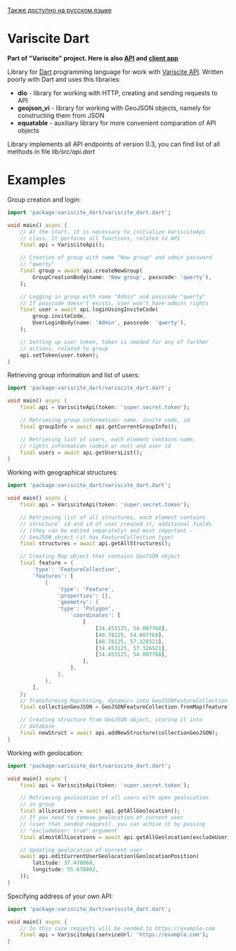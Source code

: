 [Также доступно на русском языке](README_RU.md)

# Variscite Dart

**Part of "Variscite" project. Here is also [API](https://github.com/uSlashVlad/variscite_api) and [client app](https://github.com/uSlashVlad/variscite_mobile)**

Library for [Dart](https://dart.dev) programming language for work with [Variscite API](https://github.com/uSlashVlad/variscite_api). Written poorly with Dart and uses this libraries:

- **dio** - library for working with HTTP, creating and sending requests to API
- **geojson_vi** - library for working with GeoJSON objects, namely for constructing them from JSON
- **equatable** - auxiliary library for more convenient comparation of API objects

Library implements all API endpoints of version 0.3, you can find list of all methods in file _lib/src/api.dart_

# Examples

Group creation and login:

```dart
import 'package:variscite_dart/variscite_dart.dart';

void main() async {
    // At the start, it is necessary to initialize VarisciteApi
    // class. It performs all functions, related to API
    final api = VarisciteApi();

    // Creation of group with name "New group" and admin password
    // "qwerty"
    final group = await api.createNewGroup(
        GroupCreationBody(name: 'New group', passcode: 'qwerty'),
    );

    // Logging in group with name "Admin" and passcode "qwerty"
    // If passcode doesn't exists, user won't have admins rights
    final user = await api.loginUsingInviteCode(
        group.inviteCode,
        UserLoginBody(name: 'Admin', passcode: 'qwerty'),
    );

    // Setting up user token, token is needed for any of farther
    // actions, related to group
    api.setToken(user.token);
}
```

Retrieving group information and list of users:

```dart
import 'package:variscite_dart/variscite_dart.dart';

void main() async {
    final api = VarisciteApi(token: 'super.secret.token');

    // Retrieving group information: name, invite code, id
    final groupInfo = await api.getCurrentGroupInfo();

    // Retrieving list of users, each element contains name,
    // rights information (admin or not) and user id
    final users = await api.getUsersList();
}
```

Working with geographical structures:

```dart
import 'package:variscite_dart/variscite_dart.dart';

void main() async {
    final api = VarisciteApi(token: 'super.secret.token');

    // Retrieving list of all structures, each element contains
    // structure' id and id of user created it, additional fields
    // (they can be edited separately) and most important -
    // GeoJSON object (it has FeatureCollection type)
    final structures = await api.getAllStructures();

    // Creating Map object that contains GeoJSON object
    final feature = {
        'type': 'FeatureCollection',
        'features': [
            {
                'type': 'Feature',
                'properties': {},
                'geometry': {
                'type': 'Polygon',
                    'coordinates': [
                        [
                            [34.453125, 54.007768],
                            [40.78125, 54.007768],
                            [40.78125, 57.326521],
                            [34.453125, 57.326521],
                            [34.453125, 54.007768],
                        ],
                    ],
                },
            },
        ],
    };
    // Transforming Map<String, dynamic> into GeoJSONFeatureCollection
    final collectionGeoJSON = GeoJSONFeatureCollection.fromMap(feature);

    // Creating structure from GeoJSON object, storing it into
    // database
    final newStruct = await api.addNewStructure(collectionGeoJSON);
}
```

Working with geolocation:

```dart
import 'package:variscite_dart/variscite_dart.dart';

void main() async {
    final api = VarisciteApi(token: 'super.secret.token');

    // Retrieving geolocation of all users with open geolocation
    // in group
    final allLocations = await api.getAllGeolocation();
    // If you need to remove geolocation of current user
    // (user that sended request), you can achive it by passing
    // "excludeUser: true" argument
    final almostAllLocations = await api.getAllGeolocation(excludeUser: true);

    // Updating geolocation of current user
    await api.editCurrentUserGeolocation(GeolocationPosition(
        latitude: 37.478860,
        longitude: 55.670802,
    ));
}
```

Specifying address of your own API:

```dart
import 'package:variscite_dart/variscite_dart.dart';

void main() async {
    // In this case reqiests will be sended to https://example.com
    final api = VarisciteApi(serviceUrl: 'https://example.com');
}
```
